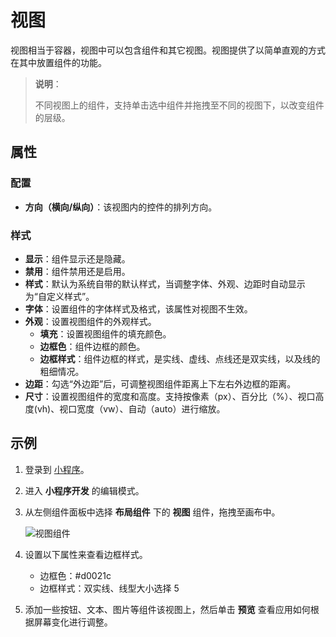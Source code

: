 # 视图

视图相当于容器，视图中可以包含组件和其它视图。视图提供了以简单直观的方式在其中放置组件的功能。

> **说明**：
>
>不同视图上的组件，支持单击选中组件并拖拽至不同的视图下，以改变组件的层级。

## 属性

### 配置

- **方向（横向/纵向）**：该视图内的控件的排列方向。

### 样式

- **显示**：组件显示还是隐藏。
- **禁用**：组件禁用还是启用。
- **样式**：默认为系统自带的默认样式，当调整字体、外观、边距时自动显示为“自定义样式”。
- **字体**：设置组件的字体样式及格式，该属性对视图不生效。
- **外观**：设置视图组件的外观样式。
    - **填充**：设置视图组件的填充颜色。
    - **边框色**：组件边框的颜色。
    - **边框样式**：组件边框的样式，是实线、虚线、点线还是双实线，以及线的粗细情况。
- **边距**：勾选“外边距”后，可调整视图组件距离上下左右外边框的距离。
- **尺寸**：设置视图组件的宽度和高度。支持按像素（px）、百分比（%）、视口高度(vh)、视口宽度（vw）、自动（auto）进行缩放。

## 示例

1. 登录到 [小程序](https://apps.encoo.com/)。
2. 进入 **小程序开发** 的编辑模式。
3. 从左侧组件面板中选择 **布局组件** 下的 **视图** 组件，拖拽至画布中。

    ![视图组件](https://docimages.blob.core.chinacloudapi.cn/images/Kris/Apps/view20210126.png)

4. 设置以下属性来查看边框样式。

   - 边框色：#d0021c
   - 边框样式：双实线、线型大小选择 5

5. 添加一些按钮、文本、图片等组件该视图上，然后单击 **预览** 查看应用如何根据屏幕变化进行调整。
